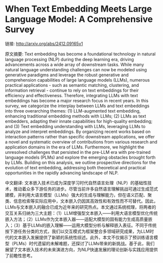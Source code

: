 # When Text Embedding Meets Large Language Model: A Comprehensive Survey

链接: http://arxiv.org/abs/2412.09165v1

原文摘要:
Text embedding has become a foundational technology in natural language
processing (NLP) during the deep learning era, driving advancements across a
wide array of downstream tasks. While many natural language understanding
challenges can now be modeled using generative paradigms and leverage the
robust generative and comprehension capabilities of large language models
(LLMs), numerous practical applications - such as semantic matching,
clustering, and information retrieval - continue to rely on text embeddings for
their efficiency and effectiveness. Therefore, integrating LLMs with text
embeddings has become a major research focus in recent years. In this survey,
we categorize the interplay between LLMs and text embeddings into three
overarching themes: (1) LLM-augmented text embedding, enhancing traditional
embedding methods with LLMs; (2) LLMs as text embedders, adapting their innate
capabilities for high-quality embedding; and (3) Text embedding understanding
with LLMs, leveraging LLMs to analyze and interpret embeddings. By organizing
recent works based on interaction patterns rather than specific downstream
applications, we offer a novel and systematic overview of contributions from
various research and application domains in the era of LLMs. Furthermore, we
highlight the unresolved challenges that persisted in the pre-LLM era with
pre-trained language models (PLMs) and explore the emerging obstacles brought
forth by LLMs. Building on this analysis, we outline prospective directions for
the evolution of text embedding, addressing both theoretical and practical
opportunities in the rapidly advancing landscape of NLP.

中文翻译:
文本嵌入技术已成为深度学习时代自然语言处理（NLP）的基础性技术，推动着众多下游任务的进步。尽管当前许多自然语言理解挑战可通过生成范式建模，并利用大语言模型（LLMs）强大的生成与理解能力，但在语义匹配、聚类、信息检索等实际应用中，文本嵌入仍因其高效性和有效性而不可替代。因此，LLMs与文本嵌入的融合已成为近年来的研究热点。本文通过系统梳理，将两者的交互关系归纳为三大主题：（1）LLM增强型文本嵌入——利用大语言模型优化传统嵌入方法；（2）LLMs作为文本嵌入器——适配大模型的固有能力生成高质量嵌入；（3）基于LLMs的嵌入理解——运用大模型分析与解释嵌入表征。不同于传统按下游任务分类的方式，我们以交互模式为框架整合多领域研究成果，为LLM时代的文本嵌入发展提供了新颖的系统性综述。此外，本文不仅揭示了预训练语言模型（PLMs）时代遗留的未解难题，还探讨了LLMs带来的新挑战。基于此，我们展望了文本嵌入技术的未来演进方向，为NLP快速发展的理论创新与实践应用提供了前瞻性思考。

